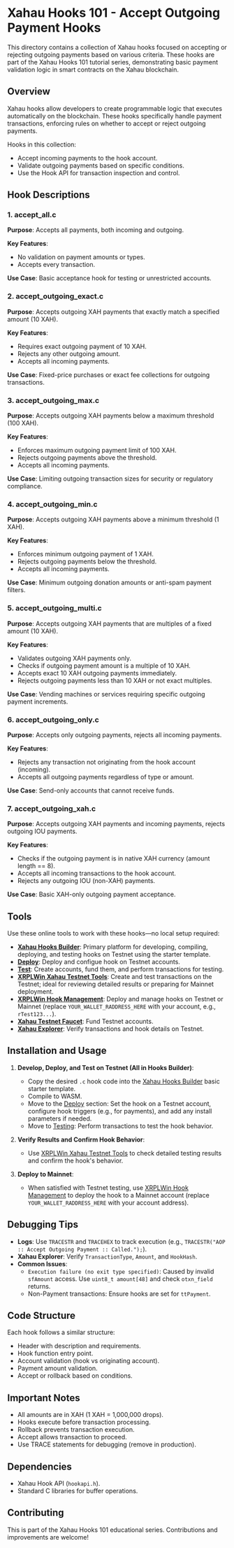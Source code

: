 # Xahau Hooks 101 - Accept Outgoing Payment Hooks

This directory contains a collection of Xahau hooks focused on accepting or rejecting outgoing payments based on various criteria. These hooks are part of the Xahau Hooks 101 tutorial series, demonstrating basic payment validation logic in smart contracts on the Xahau blockchain.

## Overview

Xahau hooks allow developers to create programmable logic that executes automatically on the blockchain. These hooks specifically handle payment transactions, enforcing rules on whether to accept or reject outgoing payments.

Hooks in this collection:
- Accept incoming payments to the hook account.
- Validate outgoing payments based on specific conditions.
- Use the Hook API for transaction inspection and control.

## Hook Descriptions

### 1. accept_all.c
**Purpose**: Accepts all payments, both incoming and outgoing.

**Key Features**:
- No validation on payment amounts or types.
- Accepts every transaction.

**Use Case**: Basic acceptance hook for testing or unrestricted accounts.


### 2. accept_outgoing_exact.c
**Purpose**: Accepts outgoing XAH payments that exactly match a specified amount (10 XAH).

**Key Features**:
- Requires exact outgoing payment of 10 XAH.
- Rejects any other outgoing amount.
- Accepts all incoming payments.

**Use Case**: Fixed-price purchases or exact fee collections for outgoing transactions.


### 3. accept_outgoing_max.c
**Purpose**: Accepts outgoing XAH payments below a maximum threshold (100 XAH).

**Key Features**:
- Enforces maximum outgoing payment limit of 100 XAH.
- Rejects outgoing payments above the threshold.
- Accepts all incoming payments.

**Use Case**: Limiting outgoing transaction sizes for security or regulatory compliance.


### 4. accept_outgoing_min.c
**Purpose**: Accepts outgoing XAH payments above a minimum threshold (1 XAH).

**Key Features**:
- Enforces minimum outgoing payment of 1 XAH.
- Rejects outgoing payments below the threshold.
- Accepts all incoming payments.

**Use Case**: Minimum outgoing donation amounts or anti-spam payment filters.


### 5. accept_outgoing_multi.c
**Purpose**: Accepts outgoing XAH payments that are multiples of a fixed amount (10 XAH).

**Key Features**:
- Validates outgoing XAH payments only.
- Checks if outgoing payment amount is a multiple of 10 XAH.
- Accepts exact 10 XAH outgoing payments immediately.
- Rejects outgoing payments less than 10 XAH or not exact multiples.

**Use Case**: Vending machines or services requiring specific outgoing payment increments.


### 6. accept_outgoing_only.c
**Purpose**: Accepts only outgoing payments, rejects all incoming payments.

**Key Features**:
- Rejects any transaction not originating from the hook account (incoming).
- Accepts all outgoing payments regardless of type or amount.

**Use Case**: Send-only accounts that cannot receive funds.


### 7. accept_outgoing_xah.c
**Purpose**: Accepts outgoing XAH payments and incoming payments, rejects outgoing IOU payments.

**Key Features**:
- Checks if the outgoing payment is in native XAH currency (amount length == 8).
- Accepts all incoming transactions to the hook account.
- Rejects any outgoing IOU (non-XAH) payments.

**Use Case**: Basic XAH-only outgoing payment acceptance.


## Tools

Use these online tools to work with these hooks—no local setup required:
- **[Xahau Hooks Builder](https://hooks-builder.xrpl.org/develop)**: Primary platform for developing, compiling, deploying, and testing hooks on Testnet using the starter template.
- **[Deploy](https://hooks-builder.xrpl.org/deploy)**: Deploy and configue hook on Testnet accounts.
- **[Test](https://hooks-builder.xrpl.org/test)**: Create accounts, fund them, and perform transactions for testing.
- **[XRPLWin Xahau Testnet Tools](https://xahau-testnet.xrplwin.com/tools)**: Create and test transactions on the Testnet; ideal for reviewing detailed results or preparing for Mainnet deployment.
- **[XRPLWin Hook Management](https://xahau-testnet.xrplwin.com/account/YOUR_WALLET_RADDRESS_HERE/manage/hooks)**: Deploy and manage hooks on Testnet or Mainnet (replace `YOUR_WALLET_RADDRESS_HERE` with your account, e.g., `rTest123...`).
- **[Xahau Testnet Faucet](https://xahau-test.net/faucet)**: Fund Testnet accounts.
- **[Xahau Explorer](https://test.xahauexplorer.com/en)**: Verify transactions and hook details on Testnet.

## Installation and Usage

1. **Develop, Deploy, and Test on Testnet (All in Hooks Builder)**:
   - Copy the desired `.c` hook code into the [Xahau Hooks Builder](https://hooks-builder.xrpl.org/develop) basic starter template.
   - Compile to WASM.
   - Move to the [Deploy](https://hooks-builder.xrpl.org/deploy) section: Set the hook on a Testnet account, configure hook triggers (e.g., for payments), and add any install parameters if needed.
   - Move to [Testing](https://hooks-builder.xrpl.org/test): Perform transactions to test the hook behavior.

2. **Verify Results and Confirm Hook Behavior**:
   - Use [XRPLWin Xahau Testnet Tools](https://xahau-testnet.xrplwin.com/tools) to check detailed testing results and confirm the hook's behavior.

3. **Deploy to Mainnet**:
   - When satisfied with Testnet testing, use [XRPLWin Hook Management](https://xahau-testnet.xrplwin.com/account/YOUR_WALLET_RADDRESS_HERE/manage/hooks) to deploy the hook to a Mainnet account (replace `YOUR_WALLET_RADDRESS_HERE` with your account address).

## Debugging Tips

- **Logs**: Use `TRACESTR` and `TRACEHEX` to track execution (e.g., `TRACESTR("AOP :: Accept Outgoing Payment :: Called.");`).
- **Xahau Explorer**: Verify `TransactionType`, `Amount`, and `HookHash`.
- **Common Issues**:
  - `Execution failure (no exit type specified)`: Caused by invalid `sfAmount` access. Use `uint8_t amount[48]` and check `otxn_field` returns.
  - Non-Payment transactions: Ensure hooks are set for `ttPayment`.

## Code Structure

Each hook follows a similar structure:
- Header with description and requirements.
- Hook function entry point.
- Account validation (hook vs originating account).
- Payment amount validation.
- Accept or rollback based on conditions.

## Important Notes

- All amounts are in XAH (1 XAH = 1,000,000 drops).
- Hooks execute before transaction processing.
- Rollback prevents transaction execution.
- Accept allows transaction to proceed.
- Use TRACE statements for debugging (remove in production).

## Dependencies

- Xahau Hook API (`hookapi.h`).
- Standard C libraries for buffer operations.

## Contributing

This is part of the Xahau Hooks 101 educational series. Contributions and improvements are welcome!
